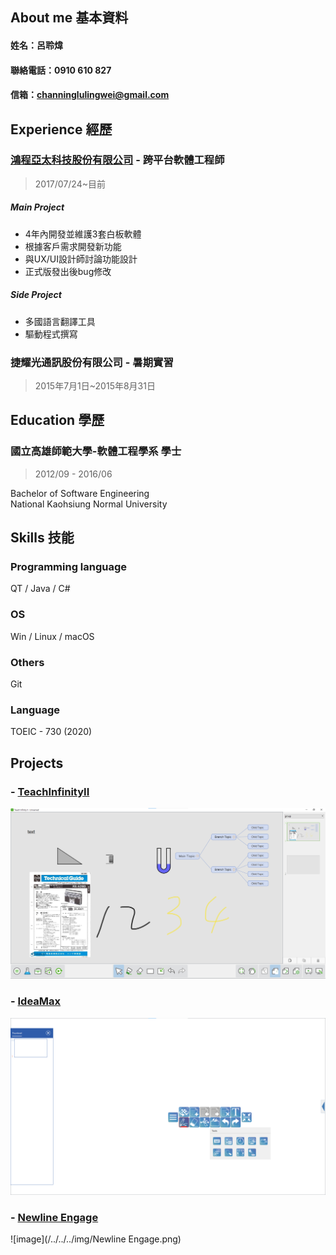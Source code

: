 ## About me 基本資料
#### 姓名：呂聆煒
#### 聯絡電話：0910 610 827
#### 信箱：channinglulingwei@gmail.com

## Experience 經歷
### [鴻程亞太科技股份有限公司](http://www.hitevision.com.tw/zh_TW/index.asp) - 跨平台軟體工程師
> 2017/07/24~目前

##### Main Project
* 4年內開發並維護3套白板軟體
* 根據客戶需求開發新功能
* 與UX/UI設計師討論功能設計
* 正式版發出後bug修改

##### Side Project
* 多國語言翻譯工具
* 驅動程式撰寫

### 捷耀光通訊股份有限公司 - 暑期實習
> 2015年7月1日~2015年8月31日

## Education 學歷
### 國立高雄師範大學-軟體工程學系 學士 
>2012/09 - 2016/06


Bachelor of Software Engineering <br>
National Kaohsiung Normal University 

## Skills 技能
### Programming language
QT / Java / C# 
### OS
Win / Linux / macOS
### Others
Git
### Language
TOEIC - 730 (2020)

## Projects
### - [TeachInfinityII](https://newline-interactive.com/zh-hant/products/teach-infinity/)
![image](/../../../img/TeachInfinityII.png) 
### - [IdeaMax](https://newline-interactive.com/usa/products/ideamax-digital-whiteboard-software/)
![image](/../../../img/IdeaMax.png) 
### - [Newline Engage](https://newline-interactive.com/products/whiteboard/)
![image](/../../../img/Newline Engage.png) 

